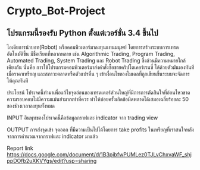 ﻿# Crypto_Bot-Project

## โปรแกรมนี้รองรับ Python ตั้งแต่เวอร์ชั่น 3.4 ขึ้นไป

ไอเดียการนำบอท(Robot) หรือคอมพิวเตอร์มาลงทุนแทนมนุษย์ โดยการสร้างระบบการเทรดอัตโนมัติขึ้น มีชื่อเรียกที่หลากหลาย เช่น Algorithmic Trading, Program Trading, Automated Trading, System Trading และ Robot Trading ซึ่งล้วนมีความหมายใกล้เคียงกัน นั่นคือ การใช้โปรแกรมคอมพิวเตอร์มาส่งคำสั่งซื้อขายคริปโตเคอร์เรนซี่ ได้ด้วยตัวมันเองทันที เมื่อราคาเหรียญ และสภาวะตลาดหรือตัวแปรอื่น ๆ เข้าเงื่อนไขของโมเดลที่ถูกเขียนขึ้นระบบจะจัดการให้คุณทันที

ประโยชน์
โปรเจคนี้ทำมาเพื่อแก้ไขจุดอ่อนของเทรดเดอร์ส่วนใหญ่ที่มีการการตัดสินใจที่อ่อนไหวขาดความรอบคอบไม่มีความแม่นยำมากเท่าที่ควร ทำให้บ่อยครั้งเกิดข้อผิดพลาดได้เสมอเฉลี่ยร้อยละ 50 ของช่วงเวลาลงทุนทั้งหมด

INPUT
อินพุทของโปรเจคนี้คือข้อมูลกราฟและ indicator จาก trading view

OUTPUT
การส่งจุดเข้า จุดออก ที่มีความเป็นไปได้โดยการ take profits ในเหรียญที่เราสนใจหลังจากการคำนวณจากกราฟและ indicator มาแล้ว

Report link https://docs.google.com/document/d/1B3pibfwPUMLez0TJLvChxvaWF_shjppDOfb2uXKVYgs/edit?usp=sharing
